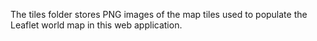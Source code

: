 The tiles folder stores PNG images of the map tiles used to populate the Leaflet world map in this web application.
